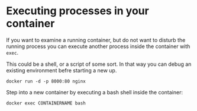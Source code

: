 # Executing processes in your container

If you want to examine a running container, but do not want to disturb the running process you can execute another process inside the container with `exec`.

This could be a shell, or a script of some sort. In that way you can debug an existing environment befre starting a new up.

```
docker run -d -p 8000:80 nginx
```

Step into a new container by executing a bash shell inside the container:

```
docker exec CONTAINERNAME bash
```

